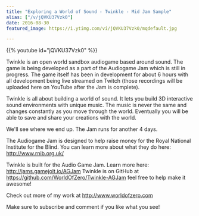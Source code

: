 ```yaml
---
title: "Exploring a World of Sound - Twinkle - Mid Jam Sample"
alias: ["/v/jQVKU37Vzk0"]
date: 2016-08-30
featured_image: https://i.ytimg.com/vi/jQVKU37Vzk0/mqdefault.jpg

---
```


{{% youtube id="jQVKU37Vzk0" %}}

Twinkle is an open world sandbox audiogame based around sound. The game is being developed as a part of the Audiogame Jam which is still in progress. The game itself has been in development for about 6 hours with all development being live streamed on Twitch (those recordings will be uploaded here on YouTube after the Jam is complete).

Twinkle is all about building a world of sound. It lets you build 3D interactive sound environments with unique music. The music is never the same and changes constantly as you move through the world. Eventually you will be able to save and share your creations with the world.

We'll see where we end up. The Jam runs for another 4 days.

The Audiogame Jam is designed to help raise money for the Royal National Institute for the Blind. You can learn more about what they do here: http://www.rnib.org.uk/

Twinkle is built for the Audio Game Jam. Learn more here: http://jams.gamejolt.io/AGJam
Twinkle is on GitHub at https://github.com/WorldOfZero/Twinkle-AGJam feel free to help make it awesome!

Check out more of my work at http://www.worldofzero.com

Make sure to subscribe and comment if you like what you see!